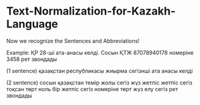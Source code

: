 Text-Normalization-for-Kazakh-Language
======================================
Now we recognize the Sentences and Abbreviations!

Example: 
ҚР 28-ші ата-анасы келді. Сосын ҚТЖ 87078940178 номеріне 3458 рет звондады

(1 sentence)
қазақстан республикасы жиырма сегізнші ата анасы келді  


(2 sentence)
сосын қазақстан темір жолы сегіз жүз жетпіс  жетпіс сегіз тоқсан төрт ноль  бір жетпіс сегіз  номеріне төрт жүз елу сегіз рет звондады 
